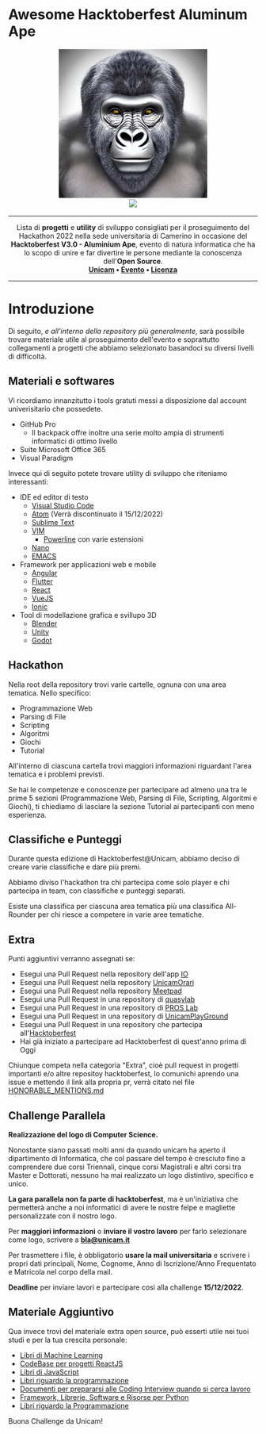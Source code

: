 # Awesome Hacktoberfest Aluminum Ape
<p align="center">
  <img src=".github/img/output.jpg" height="300">
  <br>
  <img src="https://raw.githubusercontent.com/sindresorhus/awesome/main/media/badge-flat.svg">
</p>

---

<p align="center">
  Lista di <b>progetti</b> e <b>utility</b> di sviluppo consigliati per il proseguimento del Hackathon 2022 nella sede universitaria di Camerino in occasione del <b>Hacktoberfest V3.0 - Aluminium Ape</b>, evento di natura informatica che ha lo scopo di unire e far divertire le persone mediante la conoscenza dell'<b>Open Source</b>.  
  <br>
  <b>
      <a href="https://www.unicam.it/">Unicam</a> • 
      <a href="https://hacktoberfest.com/">Evento</a> • 
      <a href="https://it.wikipedia.org/wiki/Licenza_MIT">Licenza</a>
  </b>
</p>

---

Introduzione
====

Di seguito, *e all'interno della repository più generalmente*, sarà possibile trovare materiale utile al proseguimento dell'evento e soprattutto collegamenti a progetti che abbiamo selezionato basandoci su diversi livelli di difficoltà.


Materiali e softwares
---
Vi ricordiamo innanzitutto i tools gratuti messi a disposizione dal account univerisitario che possedete.

* GitHub Pro
   * Il backpack offre inoltre una serie molto ampia di strumenti informatici di ottimo livello
* Suite Microsoft Office 365
* Visual Paradigm

Invece qui di seguito potete trovare utility di sviluppo che riteniamo interessanti:

* IDE ed editor di testo
  * [Visual Studio Code](https://github.com/microsoft/vscode)
  * [Atom](https://github.com/atom) (Verrà discontinuato il 15/12/2022)
  * [Sublime Text](https://www.sublimetext.com/)
  * [VIM](https://www.vim.org/)
    * [Powerline](https://www.vim.org/) con varie estensioni
  * [Nano](https://www.vim.org/)
  * [EMACS](https://www.gnu.org/software/emacs/)
* Framework per applicazioni web e mobile
  * [Angular](https://angular.io/)
  * [Flutter](https://flutter.dev/)
  * [React](https://reactjs.org/)
  * [VueJS](https://vuejs.org/)
  * [Ionic](https://ionicframework.com/)
* Tool di modellazione grafica e svillupo 3D
  * [Blender](https://github.com/blender)
  * [Unity](https://unity.com/)
  * [Godot](https://godotengine.org/)

Hackathon
---
Nella root della repository trovi varie cartelle, ognuna con una area tematica.
Nello specifico:
* Programmazione Web
* Parsing di File
* Scripting
* Algoritmi
* Giochi
* Tutorial

All'interno di ciascuna cartella trovi maggiori informazioni riguardant l'area tematica e i problemi previsti.

Se hai le competenze e conoscenze per partecipare ad almeno una tra le prime 5 sezioni (Programmazione Web, Parsing di File, Scripting, Algoritmi e Giochi), ti chiediamo di lasciare la sezione Tutorial ai partecipanti con meno esperienza.

Classifiche e Punteggi
---
Durante questa edizione di Hacktoberfest@Unicam, abbiamo deciso di creare varie classifiche e dare più premi.

Abbiamo diviso l'hackathon tra chi partecipa come solo player e chi partecipa in team, con classifiche e punteggi separati.

Esiste una classifica per ciascuna area tematica più una classifica All-Rounder per chi riesce a competere in varie aree tematiche.

Extra
---
Punti aggiuntivi verranno assegnati se:
* Esegui una Pull Request nella repository dell'app [IO](https://github.com/pagopa)
* Esegui una Pull Request nella repository [UnicamOrari](https://github.com/ZamponiMarco/UnicamOrari)
* Esegui una Pull Request nella repository [Meetpad](https://github.com/regione-marche/meetpad-public)
* Esegui una Pull Request in una repository di [quasylab](https://github.com/quasylab)
* Esegui una Pull Request in una repository di [PROS Lab](https://github.com/PROSLab)
* Esegui una Pull Request in una repository di [UnicamPlayGround](https://github.com/UnicamPlayGround)
* Esegui una Pull Request in una repository che partecipa all'[Hacktoberfest](https://github.com/search?q=hacktoberfest)
* Hai già iniziato a partecipare ad Hacktoberfest di quest'anno prima di Oggi

Chiunque competa nella categoria "Extra", cioè pull request in progetti importanti e/o altre repositoy hacktoberfest, lo comunichi aprendo una issue e mettendo il link alla propria pr, verrà citato nel file [HONORABLE_MENTIONS.md](HONORABLE_MENTIONS.md)

Challenge Parallela
---
<b>Realizzazione del logo di Computer Science.</b>
 
Nonostante siano passati molti anni da quando unicam ha aperto il dipartimento di Informatica, che col passare del tempo è cresciuto fino a comprendere due corsi Triennali, cinque corsi Magistrali e altri corsi tra Master e Dottorati, nessuno ha mai realizzato un logo distintivo, specifico e unico. 
 
<b>La gara parallela non fa parte di hacktoberfest</b>, ma è un'iniziativa che permetterà anche a noi informatici di avere le nostre felpe e magliette personalizzate con il nostro logo. 
 
Per <b>maggiori informazioni</b> o <b>inviare il vostro lavoro</b> per farlo selezionare come logo, scrivere a <b><a href="mailto:bla@unicam.it">bla@unicam.it</a></b>

Per trasmettere i file, è obbligatorio <b>usare la mail universitaria</b> e scrivere i propri dati principali, Nome, Cognome, Anno di Iscrizione/Anno Frequentato e Matricola nel corpo della mail.

<b>Deadline</b> per inviare lavori e partecipare così alla challenge <b>15/12/2022</b>.

Materiale Aggiuntivo
---
Qua invece trovi del materiale extra open source, può esserti utile nei tuoi studi e per la tua crescita personale:
* [Libri di Machine Learning](https://github.com/Nyandwi/machine_learning_complete)
* [CodeBase per progetti ReactJS](https://github.com/reacttips-dev/codebases)
* [Libri di JavaScript](https://github.com/getify/You-Dont-Know-JS)
* [Libri riguardo la programmazione](https://github.com/EbookFoundation/free-programming-books)
* [Documenti per prepararsi alle Coding Interview quando si cerca lavoro](https://github.com/jwasham/coding-interview-university)
* [Framework, Librerie, Software e Risorse per Python](https://github.com/vinta/awesome-python)
* [Libri riguardo la Programmazione](https://github.com/EbookFoundation/free-programming-books)

Buona Challenge da Unicam!